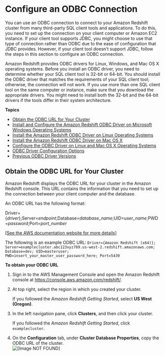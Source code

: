 # Configure an ODBC Connection<a name="configure-odbc-connection"></a>

You can use an ODBC connection to connect to your Amazon Redshift cluster from many third\-party SQL client tools and applications\. To do this, you need to set up the connection on your client computer or Amazon EC2 instance\. If your client tool supports JDBC, you might choose to use that type of connection rather than ODBC due to the ease of configuration that JDBC provides\. However, if your client tool doesn't support JDBC, follow the steps in this section to configure an ODBC connection\. 

Amazon Redshift provides ODBC drivers for Linux, Windows, and Mac OS X operating systems\. Before you install an ODBC driver, you need to determine whether your SQL client tool is 32\-bit or 64\-bit\. You should install the ODBC driver that matches the requirements of your SQL client tool; otherwise, the connection will not work\. If you use more than one SQL client tool on the same computer or instance, make sure that you download the appropriate drivers\. You might need to install both the 32\-bit and the 64\-bit drivers if the tools differ in their system architecture\. 

**Topics**
+ [Obtain the ODBC URL for Your Cluster](#obtain-odbc-url)
+ [Install and Configure the Amazon Redshift ODBC Driver on Microsoft Windows Operating Systems](install-odbc-driver-windows.md)
+ [Install the Amazon Redshift ODBC Driver on Linux Operating Systems](install-odbc-driver-linux.md)
+ [Install the Amazon Redshift ODBC Driver on Mac OS X](install-odbc-driver-mac.md)
+ [Configure the ODBC Driver on Linux and Mac OS X Operating Systems](odbc-driver-configure-linux-mac.md)
+ [ODBC Driver Configuration Options](configure-odbc-options.md)
+ [Previous ODBC Driver Versions](odbc-previous-versions.md)

## Obtain the ODBC URL for Your Cluster<a name="obtain-odbc-url"></a>

Amazon Redshift displays the ODBC URL for your cluster in the Amazon Redshift console\. This URL contains the information that you need to set up the connection between your client computer and the database\.

 An ODBC URL has the following format: 

 Driver=\{*driver*\};Server=*endpoint*;Database=*database\_name*;UID=*user\_name*;PWD=*password*;Port=*port\_number* 

[\[See the AWS documentation website for more details\]](http://docs.aws.amazon.com/redshift/latest/mgmt/configure-odbc-connection.html)

The following is an example ODBC URL: `Driver={Amazon Redshift (x64)}; Server=examplecluster.abc123xyz789.us-west-2.redshift.amazonaws.com; Database=dev; UID=masteruser; PWD=insert_your_master_user_password_here; Port=5439` 

**To obtain your ODBC URL**

1. Sign in to the AWS Management Console and open the Amazon Redshift console at [https://console\.aws\.amazon\.com/redshift/](https://console.aws.amazon.com/redshift/)\.

1.  At top right, select the region in which you created your cluster\. 

    If you followed the *Amazon Redshift Getting Started*, select **US West \(Oregon\)**\. 

1.  In the left navigation pane, click **Clusters**, and then click your cluster\. 

    If you followed the *Amazon Redshift Getting Started*, click `examplecluster`\. 

1.  On the **Configuration** tab, under **Cluster Database Properties**, copy the ODBC URL of the cluster\.  
![\[Image NOT FOUND\]](http://docs.aws.amazon.com/redshift/latest/mgmt/images/rs-mgmt-clusters-cluster-database-properties-odbc.png)